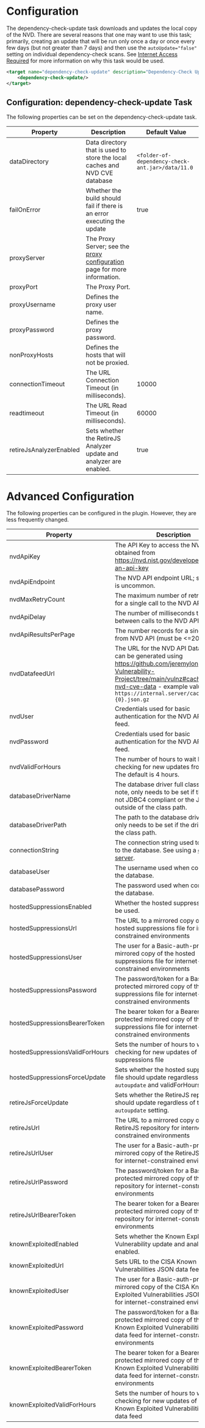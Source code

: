 Configuration
====================
The dependency-check-update task downloads and updates the local copy of the NVD.
There are several reasons that one may want to use this task; primarily, creating
an update that will be run only once a day or once every few days (but not greater
than 7 days) and then use the `autoUpdate="false"` setting on individual
dependency-check scans. See [Internet Access Required](https://jeremylong.github.io/DependencyCheck/data/index.html)
for more information on why this task would be used.

```xml
<target name="dependency-check-update" description="Dependency-Check Update">
    <dependency-check-update/>
</target>
```

Configuration: dependency-check-update Task
--------------------
The following properties can be set on the dependency-check-update task.

 Property                | Description                                                                                    | Default Value                                    
-------------------------|------------------------------------------------------------------------------------------------|--------------------------------------------------
 dataDirectory           | Data directory that is used to store the local caches and NVD CVE database                     | `<folder-of-dependency-check-ant.jar>/data/11.0` 
 failOnError             | Whether the build should fail if there is an error executing the update                        | true                                             
 proxyServer             | The Proxy Server; see the [proxy configuration](../data/proxy.html) page for more information. | &nbsp;                                           
 proxyPort               | The Proxy Port.                                                                                | &nbsp;                                           
 proxyUsername           | Defines the proxy user name.                                                                   | &nbsp;                                           
 proxyPassword           | Defines the proxy password.                                                                    | &nbsp;                                           
 nonProxyHosts           | Defines the hosts that will not be proxied.                                                    | &nbsp;                                           
 connectionTimeout       | The URL Connection Timeout (in milliseconds).                                                  | 10000                                            
 readtimeout             | The URL Read Timeout (in milliseconds).                                                        | 60000                                            
 retireJsAnalyzerEnabled | Sets whether the RetireJS Analyzer update and analyzer are enabled.                            | true                                             

Advanced Configuration
====================
The following properties can be configured in the plugin. However, they are less frequently changed.

 Property                        | Description                                                                                                                                                                                                                        | Default Value                                                                          
---------------------------------|------------------------------------------------------------------------------------------------------------------------------------------------------------------------------------------------------------------------------------|----------------------------------------------------------------------------------------
 nvdApiKey                       | The API Key to access the NVD API; obtained from https://nvd.nist.gov/developers/request-an-api-key                                                                                                                                | &nbsp;                                                                                 
 nvdApiEndpoint                  | The NVD API endpoint URL; setting this is uncommon.                                                                                                                                                                                | https://services.nvd.nist.gov/rest/json/cves/2.0                                       
 nvdMaxRetryCount                | The maximum number of retry requests for a single call to the NVD API.                                                                                                                                                             | 10                                                                                     
 nvdApiDelay                     | The number of milliseconds to wait between calls to the NVD API.                                                                                                                                                                   | 3500 with an NVD API Key or 8000 without an API Key                                    
 nvdApiResultsPerPage            | The number records for a single page from NVD API (must be <=2000).                                                                                                                                                                | 2000                                                                                   
 nvdDatafeedUrl                  | The URL for the NVD API Data feed that can be generated using https://github.com/jeremylong/Open-Vulnerability-Project/tree/main/vulnz#caching-the-nvd-cve-data - example value `https://internal.server/cache/nvdcve-{0}.json.gz` | &nbsp;                                                                                 
 nvdUser                         | Credentials used for basic authentication for the NVD API Data feed.                                                                                                                                                               | &nbsp;                                                                                 
 nvdPassword                     | Credentials used for basic authentication for the NVD API Data feed.                                                                                                                                                               | &nbsp;                                                                                 
 nvdValidForHours                | The number of hours to wait before checking for new updates from the NVD. The default is 4 hours.                                                                                                                                  | 4                                                                                      
 databaseDriverName              | The database driver full classname; note, only needs to be set if the driver is not JDBC4 compliant or the JAR is outside of the class path.                                                                                       | &nbsp;                                                                                 
 databaseDriverPath              | The path to the database driver JAR file; only needs to be set if the driver is not in the class path.                                                                                                                             | &nbsp;                                                                                 
 connectionString                | The connection string used to connect to the database. See using a [database server](../data/database.html).                                                                                                                       | &nbsp;                                                                                 
 databaseUser                    | The username used when connecting to the database.                                                                                                                                                                                 | &nbsp;                                                                                 
 databasePassword                | The password used when connecting to the database.                                                                                                                                                                                 | &nbsp;                                                                                 
 hostedSuppressionsEnabled       | Whether the hosted suppression file will be used.                                                                                                                                                                                  | true                                                                                   
 hostedSuppressionsUrl           | The URL to a mirrored copy of the hosted suppressions file for internet-constrained environments                                                                                                                                   | https://jeremylong.github.io/DependencyCheck/suppressions/publishedSuppressions.xml    
 hostedSuppressionsUser          | The user for a Basic-auth-protected mirrored copy of the hosted suppressions file for internet-constrained environments                                                                                                            | &nbsp;                                                                                 
 hostedSuppressionsPassword      | The password/token for a Basic-auth-protected mirrored copy of the hosted suppressions file for internet-constrained environments                                                                                                  | &nbsp;                                                                                 
 hostedSuppressionsBearerToken   | The bearer token for a Bearer-auth-protected mirrored copy of the hosted suppressions file for internet-constrained environments                                                                                                   | &nbsp;                                                                                 
 hostedSuppressionsValidForHours | Sets the number of hours to wait before checking for new updates of the hosted suppressions file                                                                                                                                   | 2                                                                                      
 hostedSuppressionsForceUpdate   | Sets whether the hosted suppressions file should update regardless of the `autoupdate` and validForHours settings                                                                                                                  | false                                                                                  
 retireJsForceUpdate             | Sets whether the RetireJS repository should update regardless of the `autoupdate` setting.                                                                                                                                         | false                                                                                  
 retireJsUrl                     | The URL to a mirrored copy of the RetireJS repository for internet-constrained environments                                                                                                                                        | https://raw.githubusercontent.com/Retirejs/retire.js/main/repository/jsrepository.json 
 retireJsUrlUser                 | The user for a Basic-auth-protected mirrored copy of the RetireJS repository for internet-constrained environments                                                                                                                 | &nbsp;                                                                                 
 retireJsUrlPassword             | The password/token for a Basic-auth-protected mirrored copy of the RetireJS repository for internet-constrained environments                                                                                                       | &nbsp;                                                                                 
 retireJsUrlBearerToken          | The bearer token for a Bearer-auth-protected mirrored copy of the RetireJS repository for internet-constrained environments                                                                                                        | &nbsp;                                                                                 
 knownExploitedEnabled           | Sets whether the Known Exploited Vulnerability update and analyzer are enabled.                                                                                                                                                    | true                                                                                   
 knownExploitedUrl               | Sets URL to the CISA Known Exploited Vulnerabilities JSON data feed.                                                                                                                                                               | https://www.cisa.gov/sites/default/files/feeds/known_exploited_vulnerabilities.json    
 knownExploitedUser              | The user for a Basic-auth-protected mirrored copy of the CISA Known Exploited Vulnerabilities JSON data feed for internet-constrained environments                                                                                 | &nbsp;                                                                                 
 knownExploitedPassword          | The password/token for a Basic-auth-protected mirrored copy of the CISA Known Exploited Vulnerabilities JSON data feed for internet-constrained environments                                                                      | &nbsp;                                                                                 
 knownExploitedBearerToken       | The bearer token for a Bearer-auth-protected mirrored copy of the CISA Known Exploited Vulnerabilities JSON data feed for internet-constrained environments                                                                      | &nbsp;                                                                                 
 knownExploitedValidForHours     | Sets the number of hours to wait before checking for new updates of the CISA Known Exploited Vulnerabilities JSON data feed                                                                                                        | 24                                                                                     
